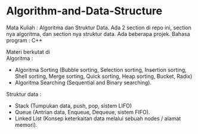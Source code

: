 # Algorithm-and-Data-Structure 

Mata Kuliah : Algoritma dan Struktur Data. 
Ada 2 section di repo ini, section nya algoritma, dan section nya struktur data. 
Ada beberapa projek. 
Bahasa program : C++

Materi berkutat di  
Algoritma :
- Algoritma Sorting (Bubble sorting, Selection sorting, Insertion sorting, Shell sorting, Merge sorting, Quick sorting, Heap sorting, Bucket, Radix)
- Algoritma Searching (Sequential and Binary searching). 

Struktur data : 
- Stack (Tumpukan data, push, pop, sistem LIFO)
- Queue (Antrian data, Enqueue, Dequeue, sistem FIFO).
- Linked List (Konsep keterkaitan data melalui sebuah nodes / alamat memori).


